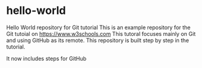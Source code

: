 # hello-world
Hello World repository for Git tutorial
This is an example repository for the Git tutoial on https://www.w3schools.com
This tutoral focuses mainly on Git and using GitHub as its remote.
This repository is built step by step in the tutorial.

It now includes steps for GitHub


